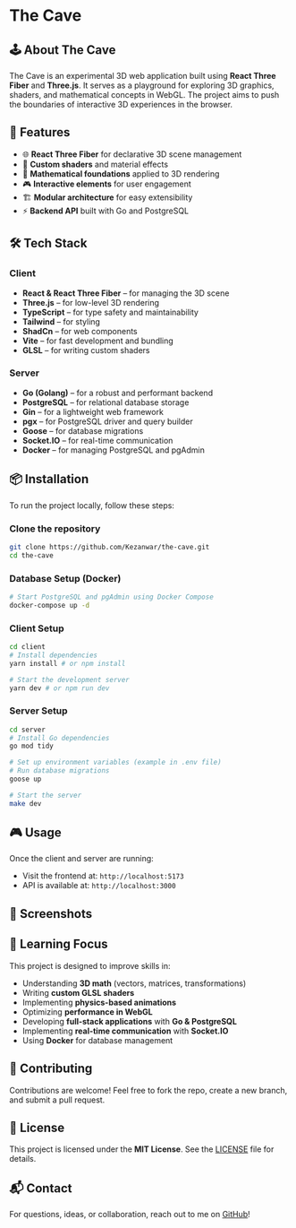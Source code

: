# The Cave

&#x20;

## 🕹️ About The Cave

The Cave is an experimental 3D web application built using **React Three Fiber** and **Three.js**. It serves as a playground for exploring 3D graphics, shaders, and mathematical concepts in WebGL. The project aims to push the boundaries of interactive 3D experiences in the browser.

## 🚀 Features

- 🌐 **React Three Fiber** for declarative 3D scene management
- 🎨 **Custom shaders** and material effects
- 🔢 **Mathematical foundations** applied to 3D rendering
- 🎮 **Interactive elements** for user engagement
- 🏗️ **Modular architecture** for easy extensibility
- ⚡ **Backend API** built with Go and PostgreSQL

## 🛠️ Tech Stack

### Client

- **React & React Three Fiber** – for managing the 3D scene
- **Three.js** – for low-level 3D rendering
- **TypeScript** – for type safety and maintainability
- **Tailwind** – for styling
- **ShadCn** – for web components
- **Vite** – for fast development and bundling
- **GLSL** – for writing custom shaders

### Server

- **Go (Golang)** – for a robust and performant backend
- **PostgreSQL** – for relational database storage
- **Gin** – for a lightweight web framework
- **pgx** – for PostgreSQL driver and query builder
- **Goose** – for database migrations
- **Socket.IO** – for real-time communication
- **Docker** – for managing PostgreSQL and pgAdmin

## 📦 Installation

To run the project locally, follow these steps:

### Clone the repository

```bash
git clone https://github.com/Kezanwar/the-cave.git
cd the-cave
```

### Database Setup (Docker)

```bash
# Start PostgreSQL and pgAdmin using Docker Compose
docker-compose up -d
```

### Client Setup

```bash
cd client
# Install dependencies
yarn install # or npm install

# Start the development server
yarn dev # or npm run dev
```

### Server Setup

```bash
cd server
# Install Go dependencies
go mod tidy

# Set up environment variables (example in .env file)
# Run database migrations
goose up

# Start the server
make dev
```

## 🎮 Usage

Once the client and server are running:

- Visit the frontend at: `http://localhost:5173`
- API is available at: `http://localhost:3000`

## 📸 Screenshots

## 📖 Learning Focus

This project is designed to improve skills in:

- Understanding **3D math** (vectors, matrices, transformations)
- Writing **custom GLSL shaders**
- Implementing **physics-based animations**
- Optimizing **performance in WebGL**
- Developing **full-stack applications** with **Go & PostgreSQL**
- Implementing **real-time communication** with **Socket.IO**
- Using **Docker** for database management

## 🤝 Contributing

Contributions are welcome! Feel free to fork the repo, create a new branch, and submit a pull request.

## 📜 License

This project is licensed under the **MIT License**. See the [LICENSE](LICENSE) file for details.

## 📬 Contact

For questions, ideas, or collaboration, reach out to me on [GitHub](https://github.com/Kezanwar)!
